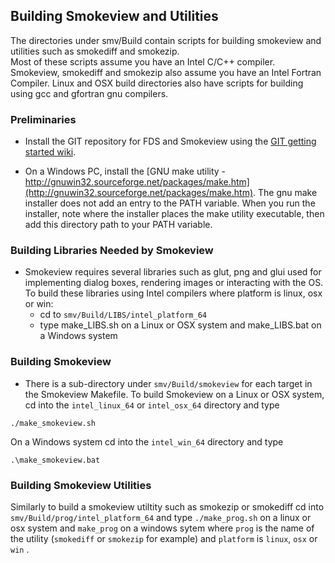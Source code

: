 ## Building Smokeview and Utilities

The directories under smv/Build contain scripts for building smokeview and utilities such as smokediff and smokezip.  
Most of these scripts assume you have an Intel C/C++ compiler.  Smokeview, smokediff and smokezip also
assume you have an Intel Fortran Compiler.  Linux and OSX build directories also have scripts for building
using gcc and gfortran gnu compilers. 

### Preliminaries

  * Install the GIT repository for FDS and Smokeview using the [GIT getting started wiki](https://github.com/firemodels/fds/wiki/Git-Notes-Getting-Started).  

  * On a Windows PC, install the [GNU make utility - http://gnuwin32.sourceforge.net/packages/make.htm](http://gnuwin32.sourceforge.net/packages/make.htm).  The gnu make installer does not add an entry to the PATH variable.  When you run the installer, note where the installer places the make utility executable, then add this directory path to your PATH variable. 

### Building Libraries Needed by Smokeview

  * Smokeview requires several libraries such as glut, png and glui used for implementing dialog boxes, rendering images or interacting with the OS.  To build these libraries using Intel compilers where platform is linux, osx or win:
      * cd to `smv/Build/LIBS/intel_platform_64` 
      * type make_LIBS.sh on a Linux or OSX system and make_LIBS.bat on a Windows system

### Building Smokeview 

  * There is a sub-directory under `smv/Build/smokeview` for each target in the Smokeview Makefile.  To build Smokeview on a Linux or OSX system, cd into the `intel_linux_64` or `intel_osx_64` directory and type

   ```./make_smokeview.sh```

On a Windows system cd into the `intel_win_64` directory and type

   ```.\make_smokeview.bat ```

### Building Smokeview Utilities

Similarly to build a smokeview utiltity such as smokezip or smokediff cd into `smv/Build/prog/intel_platform_64` and type
`./make_prog.sh` on a linux or osx system and `make_prog` on a windows sytem where `prog` is the name of the utility (`smokediff` or `smokezip` for example) and `platform` is `linux`, `osx` or `win` .
